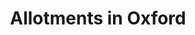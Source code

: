 ---
schema: default
title: Allotments in Oxford
organization: Oxford City Council
notes: Details of allotments in Oxford. Full INSPIRE dataset hosted on data.gov.uk
resources:
  - name: Allotments in Oxford City Council Administrative Area
    url: >-
      https://data.gov.uk/dataset/allotments-in-oxford-city-council-administrative-area
    format: html
license: 'https://www.nationalarchives.gov.uk/doc/open-government-licence/version/3/'
category:
  - Environment
maintainer: Oxford City Council
maintainer_email: opendata@oxford.gov.uk
---